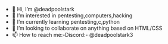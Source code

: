 - 👋 Hi, I’m @deadpoolstark
- 👀 I’m interested in pentesting,computers,hacking
- 🌱 I’m currently learning pentesting,c,python
- 💞️ I’m looking to collaborate on anything based on HTML/CSS
- 📫 How to reach me:-Discord:- @deadpoolstark3


<!---
deadpoolstark/deadpoolstark is a ✨ special ✨ repository because its `README.md` (this file) appears on your GitHub profile.
You can click the Preview link to take a look at your changes.
--->
